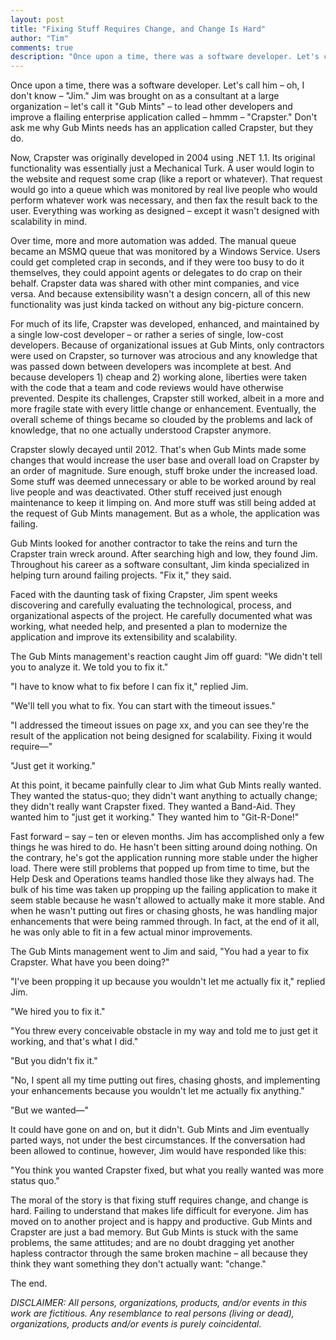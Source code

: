 ```yaml
--- 
layout: post
title: "Fixing Stuff Requires Change, and Change Is Hard"
author: "Tim"
comments: true
description: "Once upon a time, there was a software developer. Let's call him &ndash; oh, I don't know &ndash; &quot;Jim.&quot; Jim was brought on as a consultant at a large organization &ndash; let's call it &quot;Gub Mints&quot; &ndash; to lead other..."
---
```


Once upon a time, there was a software developer. Let's call him &ndash; oh, I don't know &ndash; &quot;Jim.&quot; Jim was brought on as a consultant at a large organization &ndash; let's call it &quot;Gub Mints&quot; &ndash; to lead other developers and improve a flailing enterprise application called &ndash; hmmm &ndash; &quot;Crapster.&quot; Don't ask me why Gub Mints needs has an application called Crapster, but they do.

Now, Crapster was originally developed in 2004 using .NET 1.1. Its original functionality was essentially just a Mechanical Turk. A user would login to the website and request some crap (like a report or whatever). That request would go into a queue which was monitored by real live people who would perform whatever work was necessary, and then fax the result back to the user. Everything was working as designed &ndash; except it wasn't designed with scalability in mind.

Over time, more and more automation was added. The manual queue became an MSMQ queue that was monitored by a Windows Service. Users could get completed crap in seconds, and if they were too busy to do it themselves, they could appoint agents or delegates to do crap on their behalf. Crapster data was shared with other mint companies, and vice versa. And because extensibility wasn't a design concern, all of this new functionality was just kinda tacked on without any big-picture concern.

For much of its life, Crapster was developed, enhanced, and maintained by a single low-cost developer &ndash; or rather a series of single, low-cost developers. Because of organizational issues at Gub Mints, only contractors were used on Crapster, so turnover was atrocious and any knowledge that was passed down between developers was incomplete at best. And because developers 1) cheap and 2) working alone, liberties were taken with the code that a team and code reviews would have otherwise prevented. Despite its challenges, Crapster still worked, albeit in a more and more fragile state with every little change or enhancement. Eventually, the overall scheme of things became so clouded by the problems and lack of knowledge, that no one actually understood Crapster anymore.

Crapster slowly decayed until 2012. That's when Gub Mints made some changes that would increase the user base and overall load on Crapster by an order of magnitude. Sure enough, stuff broke under the increased load. Some stuff was deemed unnecessary or able to be worked around by real live people and was deactivated. Other stuff received just enough maintenance to keep it limping on. And more stuff was still being added at the request of Gub Mints management. But as a whole, the application was failing.

Gub Mints looked for another contractor to take the reins and turn the Crapster train wreck around. After searching high and low, they found Jim. Throughout his career as a software consultant, Jim kinda specialized in helping turn around failing projects. &quot;Fix it,&quot; they said.

Faced with the daunting task of fixing Crapster, Jim spent weeks discovering and carefully evaluating the technological, process, and organizational aspects of the project. He carefully documented what was working, what needed help, and presented a plan to modernize the application and improve its extensibility and scalability.

The Gub Mints management's reaction caught Jim off guard: &quot;We didn't tell you to analyze it. We told you to fix it.&quot;

&quot;I have to know what to fix before I can fix it,&quot; replied Jim.

&quot;We'll tell you what to fix. You can start with the timeout issues.&quot;

&quot;I addressed the timeout issues on page xx, and you can see they're the result of the application not being designed for scalability. Fixing it would require&mdash;&quot;

&quot;Just get it working.&quot;

At this point, it became painfully clear to Jim what Gub Mints really wanted. They wanted the status-quo; they didn't want anything to actually change; they didn't really want Crapster fixed. They wanted a Band-Aid. They wanted him to &quot;just get it working.&quot; They wanted him to &quot;Git-R-Done!&quot;

Fast forward &ndash; say &ndash; ten or eleven months. Jim has accomplished only a few things he was hired to do. He hasn't been sitting around doing nothing. On the contrary, he's got the application running more stable under the higher load. There were still problems that popped up from time to time, but the Help Desk and Operations teams handled those like they always had. The bulk of his time was taken up propping up the failing application to make it seem stable because he wasn't allowed to actually make it more stable. And when he wasn't putting out fires or chasing ghosts, he was handling major enhancements that were being rammed through. In fact, at the end of it all, he was only able to fit in a few actual minor improvements.

The Gub Mints management went to Jim and said, &quot;You had a year to fix Crapster. What have you been doing?&quot;

&quot;I've been propping it up because you wouldn't let me actually fix it,&quot; replied Jim.

&quot;We hired you to fix it.&quot;

&quot;You threw every conceivable obstacle in my way and told me to just get it working, and that's what I did.&quot;

&quot;But you didn't fix it.&quot;

&quot;No, I spent all my time putting out fires, chasing ghosts, and implementing your enhancements because you wouldn't let me actually fix anything.&quot;

&quot;But we wanted&mdash;&quot;

It could have gone on and on, but it didn't. Gub Mints and Jim eventually parted ways, not under the best circumstances. If the conversation had been allowed to continue, however, Jim would have responded like this:

&quot;You think you wanted Crapster fixed, but what you really wanted was more status quo.&quot;

The moral of the story is that fixing stuff requires change, and change is hard. Failing to understand that makes life difficult for everyone. Jim has moved on to another project and is happy and productive. Gub Mints and Crapster are just a bad memory. But Gub Mints is stuck with the same problems, the same attitudes; and are no doubt dragging yet another hapless contractor through the same broken machine &ndash; all because they think they want something they don't actually want: &quot;change.&quot;

The end.

*DISCLAIMER: All persons, organizations, products, and/or events in this work are fictitious. Any resemblance to real persons (living or dead), organizations, products and/or events is purely coincidental.*